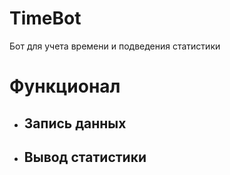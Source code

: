 # TimeBot
Бот для учета времени и подведения статистики

# Функционал

* ## Запись данных



* ## Вывод статистики

